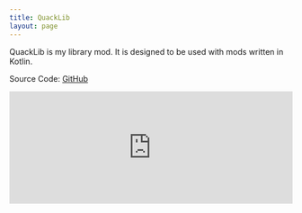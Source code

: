 ```yaml
---
title: QuackLib
layout: page
---
```


QuackLib is my library mod. It is designed to be used with mods written in Kotlin.

Source Code: [GitHub][1]

<iframe src="https://curse.nikky.moe/api/widget/276915" width="100%" height="200px" style="border:none;"></iframe>

[1]: https://github.com/therealfarfetchd/QuackLib
